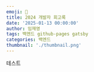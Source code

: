 ```yaml
---
emoji: 🚪
title: 2024 개발자 회고록
date: '2025-01-13 00:00:00'
author: 임재영
tags: 백엔드 github-pages gatsby
categories: 백엔드
thumbnail: './thumbnail.png'
---
```


테스트